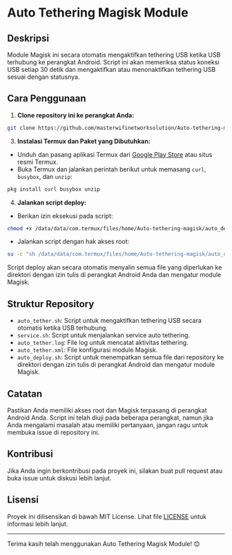 # Auto Tethering Magisk Module

## Deskripsi

Module Magisk ini secara otomatis mengaktifkan tethering USB ketika USB terhubung ke perangkat Android. Script ini akan memeriksa status koneksi USB setiap 30 detik dan mengaktifkan atau menonaktifkan tethering USB sesuai dengan statusnya.

## Cara Penggunaan

1. **Clone repository ini ke perangkat Anda:**

```sh
git clone https://github.com/masterwifinetworksolution/Auto-tethering-magisk.git
```

3. **Instalasi Termux dan Paket yang Dibutuhkan:**

- Unduh dan pasang aplikasi Termux dari [Google Play Store](https://play.google.com/store/apps/details?id=com.termux) atau situs resmi Termux.
- Buka Termux dan jalankan perintah berikut untuk memasang `curl`, `busybox`, dan `unzip`:

```sh
pkg install curl busybox unzip
```

4. **Jalankan script deploy:**

- Berikan izin eksekusi pada script:

```sh
chmod +x /data/data/com.termux/files/home/Auto-tethering-magisk/auto_deploy.sh
```

- Jalankan script dengan hak akses root:

```sh
su -c "sh /data/data/com.termux/files/home/Auto-tethering-magisk/auto_deploy.sh"
```

Script deploy akan secara otomatis menyalin semua file yang diperlukan ke direktori dengan izin tulis di perangkat Android Anda dan mengatur module Magisk.

## Struktur Repository

- `auto_tether.sh`: Script untuk mengaktifkan tethering USB secara otomatis ketika USB terhubung.
- `service.sh`: Script untuk menjalankan service auto tethering.
- `auto_tether.log`: File log untuk mencatat aktivitas tethering.
- `auto_tether.xml`: File konfigurasi module Magisk.
- `auto_deploy.sh`: Script untuk menempatkan semua file dari repository ke direktori dengan izin tulis di perangkat Android dan mengatur module Magisk.

## Catatan

Pastikan Anda memiliki akses root dan Magisk terpasang di perangkat Android Anda. Script ini telah diuji pada beberapa perangkat, namun jika Anda mengalami masalah atau memiliki pertanyaan, jangan ragu untuk membuka issue di repository ini.

## Kontribusi

Jika Anda ingin berkontribusi pada proyek ini, silakan buat pull request atau buka issue untuk diskusi lebih lanjut.

## Lisensi

Proyek ini dilisensikan di bawah MIT License. Lihat file [LICENSE](./LICENSE) untuk informasi lebih lanjut.

---

Terima kasih telah menggunakan Auto Tethering Magisk Module! 😊

